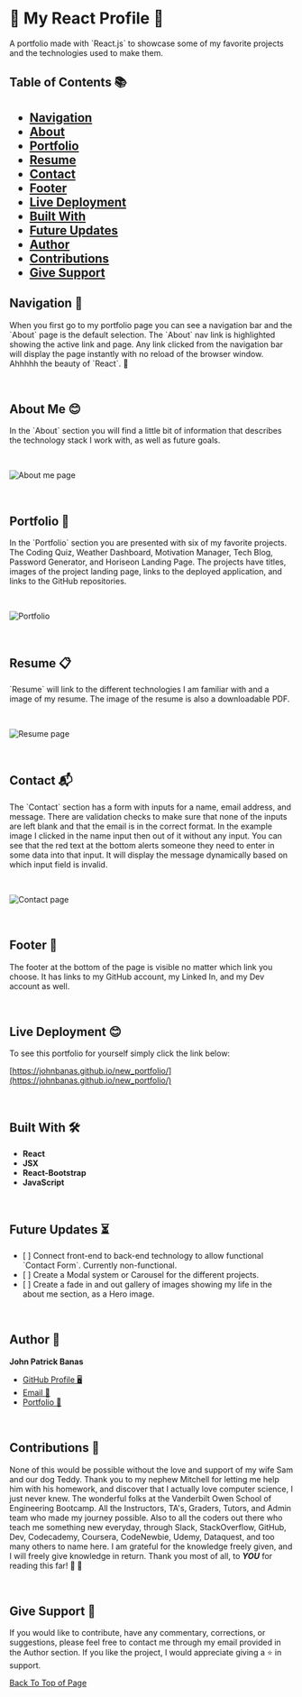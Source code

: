 <h1 id="title">🎉 My React Profile 🎉</h1>


<p>A portfolio made with `React.js` to showcase some of my favorite projects and the technologies used to make them. </p>


<h2>Table of Contents 📚<h2>
  
* [Navigation](#Navigation)
* [About](#about)
* [Portfolio](#portfolio)
* [Resume](#resume)
* [Contact](#contact)
* [Footer](#footer)
* [Live Deployment](#deployed)
* [Built With](#built)
* [Future Updates](#future)
* [Author](#author)
* [Contributions](#contribute)
* [Give Support](#Support)


<h2 id="Navigation">Navigation 🚆</h2>


<p>When you first go to my portfolio page you can see a navigation bar and the `About` page is the default selection. The `About` nav link is highlighted showing the active link and page. Any link clicked from the navigation bar will display the page instantly with no reload of the browser window. Ahhhhh the beauty of `React`. 🤤<p>

<p>&nbsp</p>


<h2 id="about">About Me 😊</h2>


<p>In the `About` section you will find a little bit of information that describes the technology stack I work with, as well as future goals. <p>

<p>&nbsp</p>

![About me page](src/assets/images/about.png)

<p>&nbsp</p>

<h2 id="portfolio">Portfolio 💼</h2>


<p>In the `Portfolio` section you are presented with six of my favorite projects. The Coding Quiz, Weather Dashboard, Motivation Manager, Tech Blog, Password Generator, and Horiseon Landing Page. The projects have titles, images of the project landing page, links to the deployed application, and links to the GitHub repositories.<p>

<p>&nbsp</p>

![Portfolio](src/assets/images/portfolio.png)

<p>&nbsp</p>


<h2 id="resume">Resume 📋</h2>


<p>`Resume` will link to the different technologies I am familiar with and a image of my resume. The image of the resume is also a downloadable PDF. <p>

<p>&nbsp</p>

![Resume page](src/assets/images/resume.png)

<p>&nbsp</p>

<h2 id="contact">Contact 📬</h2>


<p>The `Contact` section has a form with inputs for a name, email address, and message. There are validation checks to make sure that none of the inputs are left blank and that the email is in the correct format. In the example image I clicked in the name input then out of it without any input. You can see that the red text at the bottom alerts someone they need to enter in some data into that input. It will display the message dynamically based on which input field is invalid.<p>

<p>&nbsp</p>

![Contact page](src/assets/images/contact.png)

<p>&nbsp</p>

<h2 id="footer">Footer 👞</h2>


<p>The footer at the bottom of the page is visible no matter which link you choose. It has links to my GitHub account, my Linked In, and my Dev account as well.<p>

<p>&nbsp</p>

<h2 id="deployment">Live Deployment 😊</h2>


<p>To see this portfolio for yourself simply click the link below:<p>

[https://johnbanas.github.io/new_portfolio/](https://johnbanas.github.io/new_portfolio/)

<p>&nbsp</p>

<h2 id="built">Built With 🛠️</h2>

<ul>
<li><strong>React</strong></li>
<li><strong>JSX</strong></li>
<li><strong>React-Bootstrap</strong></li>
<li><strong>JavaScript</strong></li>
</ul>

<p>&nbsp</p>

<h2 id="future">Future Updates ⏳</h2>

<ul>
<li>[ ] Connect front-end to back-end technology to allow functional `Contact Form`. Currently non-functional.</li>
<li>[ ] Create a Modal system or Carousel for the different projects.</li>
<li>[ ] Create a fade in and out gallery of images showing my life in the about me section, as a Hero image.</li>
</ul>

<p>&nbsp</p>

<h2 id="author">Author 👋</h2>

**John Patrick Banas**

- [GitHub Profile 🖥️](https://github.com/JohnBanas)
- [Email 📧](mailto:jbanas9124@gmail.com)
- [Portfolio 💼](https://johnbanas.github.io/portfolio/)

<p>&nbsp</p>

<h2 id="contribute">Contributions 💚</h2>

<p>None of this would be possible without the love and support of my wife Sam and our dog Teddy. Thank you to my nephew Mitchell for letting me help him with his homework, and discover that I actually love computer science, I just never knew. The wonderful folks at the Vanderbilt Owen School of Engineering Bootcamp. All the Instructors, TA's, Graders, Tutors, and Admin team who made my journey possible. Also to all the coders out there who teach me something new everyday, through Slack, StackOverflow, GitHub, Dev, Codecademy, Coursera, CodeNewbie, Udemy, Dataquest, and too many others to name here. I am grateful for the knowledge freely given, and I will freely give knowledge in return. Thank you most of all, to <strong><em>YOU</em></strong> for reading this far! <strong>👏 🤣</strong></p>

<p>&nbsp</p>

<h2 id="support">Give Support 👏</h2>

<p>If you would like to contribute, have any commentary, corrections, or suggestions, please feel free to contact me through my email provided in the Author section. If you like the project, I would appreciate giving a ⭐ in support.</p>

[Back To Top of Page](#title)



